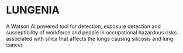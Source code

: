 # LUNGENIA
A Watson AI powered tool for detection, exposure detection and susceptibility of workforce and people in occupational hazardous risks associated with silica that affects the lungs causing silicosis and lung cancer
